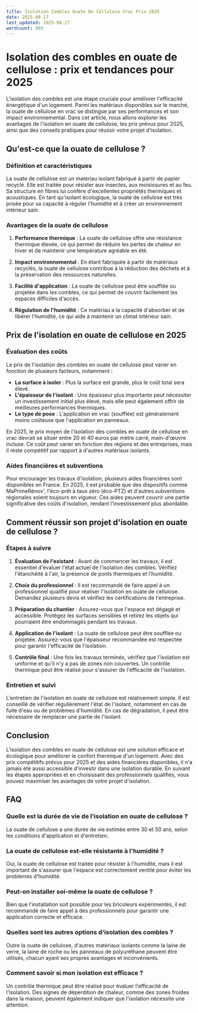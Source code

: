```yaml
---
title: Isolation Combles Ouate De Cellulose Vrac Prix 2025
date: 2025-08-17
last_updated: 2025-08-17
wordcount: 903
---
```


# Isolation des combles en ouate de cellulose : prix et tendances pour 2025

L'isolation des combles est une étape cruciale pour améliorer l'efficacité énergétique d'un logement. Parmi les matériaux disponibles sur le marché, la ouate de cellulose en vrac se distingue par ses performances et son impact environnemental. Dans cet article, nous allons explorer les avantages de l'isolation en ouate de cellulose, les prix prévus pour 2025, ainsi que des conseils pratiques pour réussir votre projet d'isolation.

## Qu'est-ce que la ouate de cellulose ?

### Définition et caractéristiques

La ouate de cellulose est un matériau isolant fabriqué à partir de papier recyclé. Elle est traitée pour résister aux insectes, aux moisissures et au feu. Sa structure en fibres lui confère d'excellentes propriétés thermiques et acoustiques. En tant qu'isolant écologique, la ouate de cellulose est très prisée pour sa capacité à réguler l'humidité et à créer un environnement intérieur sain.

### Avantages de la ouate de cellulose

1. **Performance thermique** : La ouate de cellulose offre une résistance thermique élevée, ce qui permet de réduire les pertes de chaleur en hiver et de maintenir une température agréable en été.
   
2. **Impact environnemental** : En étant fabriquée à partir de matériaux recyclés, la ouate de cellulose contribue à la réduction des déchets et à la préservation des ressources naturelles.

3. **Facilité d'application** : La ouate de cellulose peut être soufflée ou projetée dans les combles, ce qui permet de couvrir facilement les espaces difficiles d'accès.

4. **Régulation de l'humidité** : Ce matériau a la capacité d'absorber et de libérer l'humidité, ce qui aide à maintenir un climat intérieur sain.

## Prix de l'isolation en ouate de cellulose en 2025

### Évaluation des coûts

Le prix de l'isolation des combles en ouate de cellulose peut varier en fonction de plusieurs facteurs, notamment :

- **La surface à isoler** : Plus la surface est grande, plus le coût total sera élevé.
- **L'épaisseur de l'isolant** : Une épaisseur plus importante peut nécessiter un investissement initial plus élevé, mais elle peut également offrir de meilleures performances thermiques.
- **Le type de pose** : L'application en vrac (soufflée) est généralement moins coûteuse que l'application en panneaux.

En 2025, le prix moyen de l'isolation des combles en ouate de cellulose en vrac devrait se situer entre 20 et 40 euros par mètre carré, main-d'œuvre incluse. Ce coût peut varier en fonction des régions et des entreprises, mais il reste compétitif par rapport à d'autres matériaux isolants.

### Aides financières et subventions

Pour encourager les travaux d'isolation, plusieurs aides financières sont disponibles en France. En 2025, il est probable que des dispositifs comme MaPrimeRénov', l'éco-prêt à taux zéro (éco-PTZ) et d'autres subventions régionales soient toujours en vigueur. Ces aides peuvent couvrir une partie significative des coûts d'isolation, rendant l'investissement plus abordable.

## Comment réussir son projet d'isolation en ouate de cellulose ?

### Étapes à suivre

1. **Évaluation de l'existant** : Avant de commencer les travaux, il est essentiel d'évaluer l'état actuel de l'isolation des combles. Vérifiez l'étanchéité à l'air, la présence de ponts thermiques et l'humidité.

2. **Choix du professionnel** : Il est recommandé de faire appel à un professionnel qualifié pour réaliser l'isolation en ouate de cellulose. Demandez plusieurs devis et vérifiez les certifications de l'entreprise.

3. **Préparation du chantier** : Assurez-vous que l'espace est dégagé et accessible. Protégez les surfaces sensibles et retirez les objets qui pourraient être endommagés pendant les travaux.

4. **Application de l'isolant** : La ouate de cellulose peut être soufflée ou projetée. Assurez-vous que l'épaisseur recommandée est respectée pour garantir l'efficacité de l'isolation.

5. **Contrôle final** : Une fois les travaux terminés, vérifiez que l'isolation est uniforme et qu'il n'y a pas de zones non couvertes. Un contrôle thermique peut être réalisé pour s'assurer de l'efficacité de l'isolation.

### Entretien et suivi

L'entretien de l'isolation en ouate de cellulose est relativement simple. Il est conseillé de vérifier régulièrement l'état de l'isolant, notamment en cas de fuite d'eau ou de problèmes d'humidité. En cas de dégradation, il peut être nécessaire de remplacer une partie de l'isolant.

## Conclusion

L'isolation des combles en ouate de cellulose est une solution efficace et écologique pour améliorer le confort thermique d'un logement. Avec des prix compétitifs prévus pour 2025 et des aides financières disponibles, il n'a jamais été aussi accessible d'investir dans une isolation durable. En suivant les étapes appropriées et en choisissant des professionnels qualifiés, vous pouvez maximiser les avantages de votre projet d'isolation.

## FAQ

### Quelle est la durée de vie de l'isolation en ouate de cellulose ?

La ouate de cellulose a une durée de vie estimée entre 30 et 50 ans, selon les conditions d'application et d'entretien.

### La ouate de cellulose est-elle résistante à l'humidité ?

Oui, la ouate de cellulose est traitée pour résister à l'humidité, mais il est important de s'assurer que l'espace est correctement ventilé pour éviter les problèmes d'humidité.

### Peut-on installer soi-même la ouate de cellulose ?

Bien que l'installation soit possible pour les bricoleurs expérimentés, il est recommandé de faire appel à des professionnels pour garantir une application correcte et efficace.

### Quelles sont les autres options d'isolation des combles ?

Outre la ouate de cellulose, d'autres matériaux isolants comme la laine de verre, la laine de roche ou les panneaux de polyuréthane peuvent être utilisés, chacun ayant ses propres avantages et inconvénients.

### Comment savoir si mon isolation est efficace ?

Un contrôle thermique peut être réalisé pour évaluer l'efficacité de l'isolation. Des signes de déperdition de chaleur, comme des zones froides dans la maison, peuvent également indiquer que l'isolation nécessite une attention.